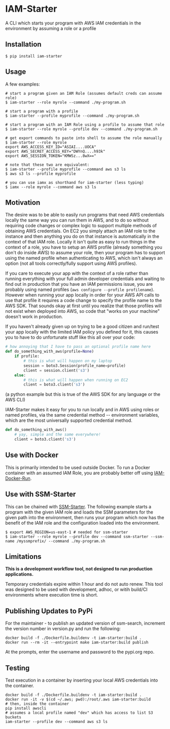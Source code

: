 # IAM-Starter

A CLI which starts your program with AWS IAM credentials in the environment by assuming a role or a profile

## Installation

```shell
$ pip install iam-starter
```

## Usage

A few examples:

```shell
# start a program given an IAM Role (assumes default creds can assume role)
$ iam-starter --role myrole --command ./my-program.sh

# start a program with a profile
$ iam-starter --profile myprofile --command ./my-program.sh

# start a program with an IAM Role using a profile to assume that role
$ iam-starter --role myrole --profile dev --command ./my-program.sh

# get export commands to paste into shell to assume the role manually
$ iam-starter --role myrole
export AWS_ACCESS_KEY_ID="ASIAI....UOCA"
export AWS_SECRET_ACCESS_KEY="DWYnQ....h93k"
export AWS_SESSION_TOKEN="KMWSz...8wX=="

# note that these two are equivalent:
$ iam-starter --profile myprofile --command aws s3 ls
$ aws s3 ls --profile myprofile

# you can use iamx as shorthand for iam-starter (less typing)
$ iamx --role myrole --command aws s3 ls
```

## Motivation

The desire was to be able to easily run programs that need AWS credentials locally the same way you can run them in AWS, and to do so without requiring code changes or complex logic to support multiple methods of obtaining AWS credentials.  On EC2 you simply attach an IAM role to the instance and then anything you do on that instance is automatically in the context of that IAM role.  Locally it isn't quite as easy to run things in the context of a role, you have to setup an AWS profile (already something you don't do inside AWS) to assume your role, then your program has to support using the named profile when authenticating to AWS, which isn't always an option (not all tools correctly/fully support using AWS profiles).

If you care to execute your app with the context of a role rather than running everything with your full admin developer credentials and waiting to find out in production that you have an IAM permissions issue, you are probably using named profiles (`aws configure --profile profilename`).  However when running your app locally in order for your AWS API calls to use that profile it requires a code change to specify the profile name to the AWS SDK.  That sounds okay at first until you realize that those profiles will not exist when deployed into AWS, so code that "works on your machine" doesn't work in production.

If you haven't already given up on trying to be a good citizen and run/test your app locally with the limited IAM policy you defined for it, this causes you to have to do unfortunate stuff like this all over your code:

```python
# how annoying that I have to pass an optional profile name here
def do_something_with_aws(profile=None)
    if profile:
        # this is what will happen on my laptop
        session = boto3.Session(profile_name=profile)
        client = session.client('s3')
    else:
        # this is what will happen when running on EC2
        client = boto3.client('s3')
```
(a python example but this is true of the AWS SDK for any language or the AWS CLI)

IAM-Starter makes it easy for you to run locally and in AWS using roles or named profiles, via the same credential method -- environment variables, which are the most universally supported credential method.

```python
def do_something_with_aws()
    # yay, simple and the same everywhere!
    client = boto3.client('s3')
```

## Use with Docker

This is primarily intended to be used outside Docker.  To run a Docker container with an assumed IAM Role, you are probably better off using [IAM-Docker-Run](https://github.com/billtrust/iam-docker-run).

## Use with SSM-Starter

This can be chained with [SSM-Starter](https://github.com/billtrust/ssm-starter).  The following example starts a program with the given IAM role and loads the SSM parameters for the given path into the environment, then runs your program which now has the benefit of the IAM role and the configuration loaded into the environment.

```shell
$ export AWS_REGION=us-east-1 # needed for ssm-starter
$ iam-starter --role myrole --profile dev --command ssm-starter --ssm-name /myssmprefix/ --command ./my-program.sh
```

## Limitations

**This is a development workflow tool, not designed to run production applications.**

Temporary credentials expire within 1 hour and do not auto renew.  This tool was designed to be used with development, adhoc, or witih build/CI environments where execution time is short.

## Publishing Updates to PyPi

For the maintainer - to publish an updated version of ssm-search, increment the version number in version.py and run the following:

```shell
docker build -f ./Dockerfile.buildenv -t iam-starter:build .
docker run --rm -it --entrypoint make iam-starter:build publish
```

At the prompts, enter the username and password to the pypi.org repo.

## Testing

Test execution in a container by inserting your local AWS credentials into the container.

```shell
docker build -f ./Dockerfile.buildenv -t iam-starter:build .
docker run -it -v $(cd ~/.aws; pwd):/root/.aws iam-starter:build
# then, inside the container
pip install awscli
# assumes a local profile named "dev" which has access to list S3 buckets
iam-starter --profile dev --command aws s3 ls
```

